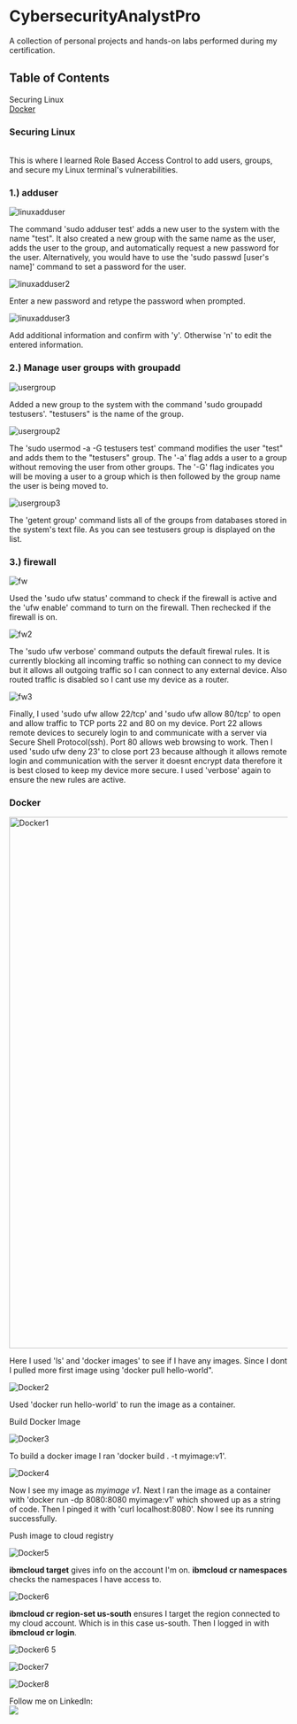 # CybersecurityAnalystPro
A collection of personal projects and hands-on labs performed during my certification.

## Table of Contents

Securing Linux
<br><a href="#Docker"> Docker </a></br>

### Securing Linux
<br> This is where I learned Role Based Access Control to add users, groups, and secure my Linux terminal's vulnerabilities. </br>

### 1.) adduser
![linuxadduser](https://github.com/millywithnobrim/CybersecurityAnalystPro/assets/82410132/9731ad39-d69a-4a9c-85e2-bc92f1342a78)

The command 'sudo adduser test' adds a new user to the system with the name "test". It also created a new group with the same name as the user, adds the user to the group, and automatically request a new password for the user. Alternatively, you would have to use the 'sudo passwd [user's name]' command to set a password for the user.

![linuxadduser2](https://github.com/millywithnobrim/CybersecurityAnalystPro/assets/82410132/5021d254-796a-44ec-b17b-0da2c1196fe9)

Enter a new password and retype the password when prompted.

![linuxadduser3](https://github.com/millywithnobrim/CybersecurityAnalystPro/assets/82410132/47edc0a0-f5ba-4cbf-85ff-8329e123691e)

Add additional information and confirm with 'y'. Otherwise 'n' to edit the entered information.

### 2.) Manage user groups with groupadd
![usergroup](https://github.com/millywithnobrim/CybersecurityAnalystPro/assets/82410132/0f512787-2a41-4489-a752-815928cac9ff)

Added a new group to the system with the command 'sudo groupadd testusers'. "testusers" is the name of the group.

![usergroup2](https://github.com/millywithnobrim/CybersecurityAnalystPro/assets/82410132/af234d47-19d0-4eec-a550-b9188da2e46d)

The 'sudo usermod -a -G testusers test' command modifies the user "test" and adds them to the "testusers" group. The '-a' flag adds a user to a group without removing the user from other groups. The '-G' flag indicates you will be moving a user to a group which is then followed by the group name the user is being moved to.

![usergroup3](https://github.com/millywithnobrim/CybersecurityAnalystPro/assets/82410132/9940f023-314b-4e31-8d52-ce430f6be290)

The 'getent group' command lists all of the groups from databases stored in the system's text file. As you can see testusers group is displayed on the list.

### 3.) firewall
![fw](https://github.com/millywithnobrim/CybersecurityAnalystPro/assets/82410132/93f06c31-1969-48e7-8eb7-be28507f92fc)

Used the 'sudo ufw status' command to check if the firewall is active and the 'ufw enable' command to turn on the firewall. Then rechecked if the firewall is on.

![fw2](https://github.com/millywithnobrim/CybersecurityAnalystPro/assets/82410132/0343dbc1-d946-49df-95bf-740e7cb348ae)

The 'sudo ufw verbose' command outputs the default firewal rules. It is currently blocking all incoming traffic so nothing can connect to my device but it allows all outgoing traffic so I can connect to any external device. Also routed traffic is disabled so I cant use my device as a router.

![fw3](https://github.com/millywithnobrim/CybersecurityAnalystPro/assets/82410132/075dbff3-71fe-4c50-9e50-ac5342b5a923)

Finally, I used 'sudo ufw allow 22/tcp' and 'sudo ufw allow 80/tcp' to open and allow traffic to TCP ports 22 and 80 on my device. Port 22 allows remote devices to securely login to and communicate with a server via Secure Shell Protocol(ssh). Port 80 allows web browsing to work. Then I used 'sudo ufw deny 23' to close port 23 because although it allows remote login and communication with the server it doesnt encrypt data therefore it is best closed to keep my device more secure. I used 'verbose' again to ensure the new rules are active.

### Docker

<img width="960" alt="Docker1" src="https://github.com/millywithnobrim/CybersecurityAnalystPro/assets/82410132/25651c22-e19f-445b-9def-b1eda70fc341">

Here I used 'ls' and 'docker images' to see if I have any images. Since I dont I pulled more first image using 'docker pull hello-world". 

![Docker2](https://github.com/millywithnobrim/CybersecurityAnalystPro/assets/82410132/bdb19330-85e4-4889-99be-7f8434b3dd62)

Used 'docker run hello-world' to run the image as a container.

Build Docker Image

![Docker3](https://github.com/millywithnobrim/CybersecurityAnalystPro/assets/82410132/1f27c088-cf26-4774-a468-e704d0e06aa8)

To build a docker image I ran 'docker build . -t myimage:v1'.

![Docker4](https://github.com/millywithnobrim/CybersecurityAnalystPro/assets/82410132/e05a88d4-dc2d-45cc-ab12-822687003501)

Now I see my image as <em>myimage v1</em>. Next I ran the image as a container with 'docker run -dp 8080:8080 myimage:v1' which showed up as a string of code. Then I pinged it with 'curl localhost:8080'. Now I see its running successfully.

Push image to cloud registry

![Docker5](https://github.com/millywithnobrim/CybersecurityAnalystPro/assets/82410132/83e95f9d-0e29-4ab5-95c7-909a287fc1f9)

<strong>ibmcloud target</strong> gives info on the account I'm on. <strong>ibmcloud cr namespaces</strong> checks the namespaces I have access to. 

![Docker6](https://github.com/millywithnobrim/CybersecurityAnalystPro/assets/82410132/eedab87c-246f-4dc8-9440-e68b15d6b042)

<strong>ibmcloud cr region-set us-south</strong> ensures I target the region connected to my cloud account. Which is in this case us-south. Then I logged in with <strong>ibmcloud cr login</strong>.

![Docker6 5](https://github.com/millywithnobrim/CybersecurityAnalystPro/assets/82410132/dbab1d35-a508-42d0-ae97-e4cc8232cf2b)

![Docker7](https://github.com/millywithnobrim/CybersecurityAnalystPro/assets/82410132/0ef4cd65-0ec3-4643-a7a9-7fe82e8c9a11)

![Docker8](https://github.com/millywithnobrim/CybersecurityAnalystPro/assets/82410132/7bb95d81-b561-4d40-b777-928cbb6cf87e)





Follow me on LinkedIn:
<br><a href="https://www.linkedin.com/in/jamile2"><img src="https://img.shields.io/badge/LinkedIn-0077B5?style=for-the-badge&logo=linkedin&logoColor=white"></img></a></br>
